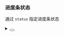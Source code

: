 ### 进度条状态

通过 `status` 指定进度条状态

<div class="cell-demo vp-raw">
  <yc-space
    direction="vertical"
    :style="{ width: '50%' }">
    <yc-progress :percent="percent" />
    <yc-progress
      status="warning"
      :percent="percent" />
    <yc-progress
      status="danger"
      :percent="percent" />
  </yc-space>
  <div :style="{ marginTop: '20px' }">
    <yc-slider
      v-model="percent"
      :max="1"
      :step="0.1"
      :style="{ width: '150px' }" />
  </div>
</div>

<script setup>
import { ref } from 'vue';
const percent = ref(0.2);
</script>

<details>
<summary>
 <button class="code-btn"  >
    <icon-code />
 </button>
</summary>

```vue
<template>
  <yc-space
    direction="vertical"
    :style="{ width: '50%' }">
    <yc-progress :percent="percent" />
    <yc-progress
      status="warning"
      :percent="percent" />
    <yc-progress
      status="danger"
      :percent="percent" />
  </yc-space>
  <div :style="{ marginTop: '20px' }">
    <yc-slider
      v-model="percent"
      :max="1"
      :step="0.1"
      :style="{ width: '150px' }" />
  </div>
</template>

<script setup>
import { ref } from 'vue';
const percent = ref(0.2);
</script>
```

</details>
